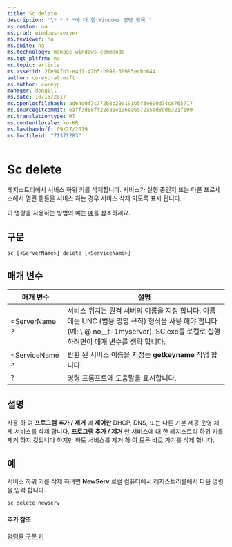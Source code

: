 ```yaml
---
title: Sc delete
description: '\* * * *에 대 한 Windows 명령 항목 '
ms.custom: na
ms.prod: windows-server
ms.reviewer: na
ms.suite: na
ms.technology: manage-windows-commands
ms.tgt_pltfrm: na
ms.topic: article
ms.assetid: 2fe94fb3-e4d1-47b5-b999-39995ecbb644
author: coreyp-at-msft
ms.author: coreyp
manager: dongill
ms.date: 10/16/2017
ms.openlocfilehash: ad64d0f7c772b8d29a191b5f3e690d74c8765717
ms.sourcegitcommit: 6aff3d88ff22ea141a6ea6572a5ad8dd6321f199
ms.translationtype: MT
ms.contentlocale: ko-KR
ms.lasthandoff: 09/27/2019
ms.locfileid: "71371283"
---
```

# <a name="sc-delete"></a>Sc delete



레지스트리에서 서비스 하위 키를 삭제합니다. 서비스가 실행 중인지 또는 다른 프로세스에서 열린 핸들을 서비스 하는 경우 서비스 삭제 되도록 표시 됩니다.

이 명령을 사용하는 방법의 예는 [예](#examples)를 참조하세요.

## <a name="syntax"></a>구문

```
sc [<ServerName>] delete [<ServiceName>]
```

## <a name="parameters"></a>매개 변수

|매개 변수|설명|
|---------|-----------|
|\<ServerName >|서비스 위치는 원격 서버의 이름을 지정 합니다. 이름에는 UNC (범용 명명 규칙) 형식을 사용 해야 합니다 (예: \\ @ no__t-1myserver). SC.exe를 로컬로 실행 하려면이 매개 변수를 생략 합니다.|
|\<ServiceName >|반환 된 서비스 이름을 지정는 **getkeyname** 작업 합니다.|
|?|명령 프롬프트에 도움말을 표시합니다.|

## <a name="remarks"></a>설명

사용 하 여 **프로그램 추가 / 제거** 에 **제어판** DHCP, DNS, 또는 다른 기본 제공 운영 체제 서비스를 삭제 합니다. **프로그램 추가 / 제거** 만 서비스에 대 한 레지스트리 하위 키를 제거 하지 것입니다 하지만 하도 서비스를 제거 하 여 모든 바로 가기를 삭제 합니다.

## <a name="examples"></a>예

서비스 하위 키를 삭제 하려면 **NewServ** 로컬 컴퓨터에서 레지스트리를에서 다음 명령을 입력 합니다.
```
sc delete newserv
```

#### <a name="additional-references"></a>추가 참조

[명령줄 구문 키](command-line-syntax-key.md)